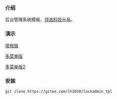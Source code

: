 ### 介绍

后台管理系统模板，[领浩科技](https://linghao100.com)出品。

### 演示

[常规版](http://luckadmintpl.lh707.com/常规版)

[多菜单版](http://luckadmintpl.lh707.com/多菜单版)

[多菜单版2](http://luckadmintpl.lh707.com/多菜单版2)

### 安装

```
git clone https://gitee.com/lh1010/luckadmin_tpl
```